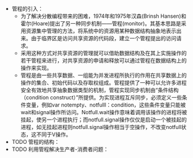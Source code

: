 - 管程的引入：
	- 为了解决分散编程带来的困难，1974年和1975年汉森(Brinsh Hansen)和霍尔(Hoare)提出了另一种同步机制——管程(monitor)。其基本思路是采用资源集中管理的方法，将系统中的资源用某种数据结构抽象地表示出来。由于临界区是访问共享资源的代码段，建立一个管程提出的访问请求。
	- 采用这种方式对共享资源的管理就可以借助数据结构及在其上实施操作的若干管程来进行，对共享资源的申请和释放可以通过管程在数据结构上的操作来实现。
	- 管程是由一些共享数据、一组能为并发进程所执行的作用在共享数据上的操作的集合、初始代码以及存取权组成。管程提供了一种可以允许多进程安全有效地共享抽象数据类型的机制，管程实现同步机制由“条件结构（condition construct）”所提供。为实现进程互斥同步，必须定义一些条件变量，例如var notempty、notfulll：condition，这些条件变量只能被wait和signal操作所访问。Notfull.wait操作意味着调用该操作的进程将被挂起，使另一个进程执行；而notfull.signal操作仅仅是启动一个被挂起的进程，如无挂起进程则notfull.signal操作相当于空操作，不改变notfull状态，这不同于V操作。
- TODO 管程的结构：
- TODO 利用管程解决生产者-消费者问题：